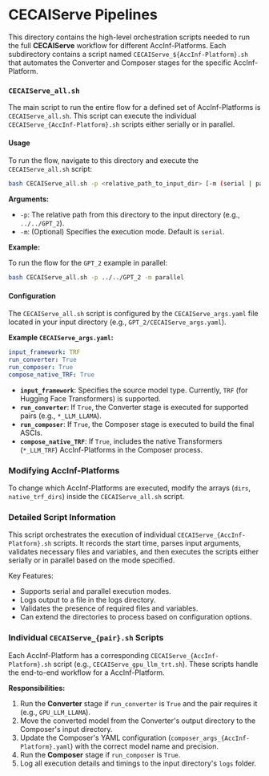 # CECAIServe Pipelines

This directory contains the high-level orchestration scripts needed to run the full **CECAIServe** workflow for different AccInf-Platforms. Each subdirectory contains a script named `CECAIServe_${AccInf-Platform}.sh` that automates the Converter and Composer stages for the specific AccInf-Platform.


### `CECAIServe_all.sh`

The main script to run the entire flow for a defined set of AccInf-Platforms is `CECAIServe_all.sh`. This script can execute the individual `CECAIServe_{AccInf-Platform}.sh` scripts either serially or in parallel.

#### Usage

To run the flow, navigate to this directory and execute the `CECAIServe_all.sh` script:

```bash
bash CECAIServe_all.sh -p <relative_path_to_input_dir> [-m (serial | parallel)]
```

**Arguments:**

-   `-p`: The relative path from this directory to the input directory (e.g., `../../GPT_2`).
-   `-m`: (Optional) Specifies the execution mode. Default is `serial`.

**Example:**

To run the flow for the `GPT_2` example in parallel:

```bash
bash CECAIServe_all.sh -p ../../GPT_2 -m parallel
```

#### Configuration

The `CECAIServe_all.sh` script is configured by the `CECAIServe_args.yaml` file located in your input directory (e.g., `GPT_2/CECAIServe_args.yaml`).

**Example `CECAIServe_args.yaml`:**
```yaml
input_framework: TRF
run_converter: True
run_composer: True
compose_native_TRF: True
```

-   **`input_framework`**: Specifies the source model type. Currently, `TRF` (for Hugging Face Transformers) is supported.
-   **`run_converter`**: If `True`, the Converter stage is executed for supported pairs (e.g., `*_LLM_LLAMA`).
-   **`run_composer`**: If `True`, the Composer stage is executed to build the final ASCIs.
-   **`compose_native_TRF`**: If `True`, includes the native Transformers (`*_LLM_TRF`) AccInf-Platforms in the Composer process.

### Modifying AccInf-Platforms

To change which AccInf-Platforms are executed, modify the arrays (`dirs`, `native_trf_dirs`) inside the `CECAIServe_all.sh` script.

### Detailed Script Information

This script orchestrates the execution of individual `CECAIServe_{AccInf-Platform}.sh` scripts. It records the start time, parses input arguments, validates necessary files and variables, and then executes the scripts either serially or in parallel based on the mode specified.

Key Features:

- Supports serial and parallel execution modes.
- Logs output to a file in the logs directory.
- Validates the presence of required files and variables.
- Can extend the directories to process based on configuration options.

### Individual `CECAIServe_{pair}.sh` Scripts

Each AccInf-Platform has a corresponding `CECAIServe_{AccInf-Platform}.sh` script (e.g., `CECAIServe_gpu_llm_trt.sh`). These scripts handle the end-to-end workflow for a AccInf-Platform.

**Responsibilities:**
1.  Run the **Converter** stage if `run_converter` is `True` and the pair requires it (e.g., `GPU_LLM_LLAMA`).
2.  Move the converted model from the Converter's output directory to the Composer's input directory.
3.  Update the Composer's YAML configuration (`composer_args_{AccInf-Platform}.yaml`) with the correct model name and precision.
4.  Run the **Composer** stage if `run_composer` is `True`.
5.  Log all execution details and timings to the input directory's `logs` folder.
